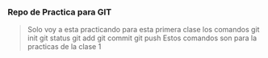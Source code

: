 ### Repo de Practica para GIT
> Solo voy a esta practicando para esta primera clase los comandos
  git init
  git status
  git add
  git commit 
  git push
 > Estos comandos son para la practicas de la clase 1
